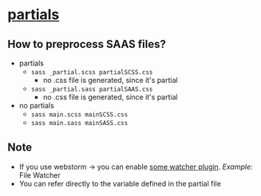# [partials](https://sass-lang.com/guide/#partials)

## How to preprocess SAAS files?
* partials
  * `sass _partial.scss partialSCSS.css`
    * no .css file is generated, since it's partial
  * `sass _partial.sass partialSAAS.css`
    * no .css file is generated, since it's partial
* no partials
  * `sass main.scss mainSCSS.css`
  * `sass main.sass mainSASS.css`

## Note
* If you use webstorm -> you can enable [some watcher plugin](https://www.jetbrains.com/help/webstorm/transpiling-sass-less-and-scss-to-css.html). _Example:_ File Watcher
* You can refer directly to the variable defined in the partial file
